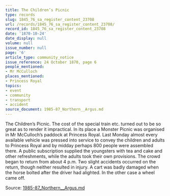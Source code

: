```yaml
---
title: The Children’s Picnic
type: records
slug: 1845_76_sa_register_content_23708
url: /records/1845_76_sa_register_content_23708/
record_id: 1845_76_sa_register_content_23708
date: '1870-10-24'
date_display: null
volume: null
issue_number: null
page: '6'
article_type: community_notice
issue_reference: 24 October 1870, page 6
people_mentioned:
- Mr McCulloch
places_mentioned:
- Princess Royal
topics:
- event
- community
- transport
- accident
source_document: 1985-87_Northern__Argus.md
---
```


The Children’s Picnic.  The cost of the special train etc. turned out to be so great as to render it impractical.  In its place a Monster Picnic was organised in Mr McCulloch’s paddock at Princess Royal.  Last Monday almost every available vehicle was pressed into service to convey the children and adults to Princess Royal and by midday perhaps 800 people were assembled there.  A public subscription supplied the youngsters with tea and cake and other refreshments, while the adults took their own provisions.  The crowd began to return from about 4 p.m.  Two slight accidents occurred on the return, though neither resulted in injury.  A cart was badly damaged when the horse bolted after the driver had alighted.  In the other case a wheel came off.

Source: [1985-87_Northern__Argus.md](/downloads/markdown/1985-87_Northern__Argus.md)
